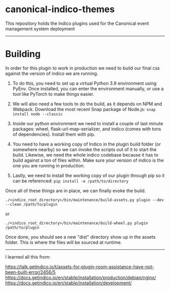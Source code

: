 # canonical-indico-themes
This repository holds the Indico plugins used for the Canonical event management system deployment

---
# Building
In order for this plugin to work in production we need to build our final css against the version of indico we are running.

1) To do this, you need to set up a virtual Python 3.9 environment using PyEnv.
Once installed, you can enter the environment manually, or use a tool like PyTorch to make things easier.

2) We will also need a few tools to do the build, as it depends on NPM and Webpack. Download the most recent Snap package of Node.js:
`snap install node --classic`

3) Inside our python environment we need to install a couple of last minute packages: wheel, flask-url-map-serializer, and indico (comes with tons of dependencies). Install them with pip.

4) You need to have a working copy of Indico in the plugin build folder (or somewhere nearby) so we can invoke the scripts out of it to start the build. Likewise, we need the whole indico codebase because it has to build against a ton of files within.
Make sure your version of indico is the one you are running in production.

5) Lastly, we need to install the working copy of our plugin through pip so it can be referenced: 
`pip install -e /path/to/directory`

Once all of these things are in place, we can finally evoke the build.

`./<indico_root_directory>/bin/maintenance/build-assets.py plugin --dev --clean /path/to/plugin`

or

`./<indico_root_directory>/bin/maintenance/build-wheel.py plugin /path/to/plugin`

Once done, you should see a new "dist" directory show up in the assets folder. This is where the files will be sourced at runtime.

---

I learned all this from:

https://talk.getindico.io/t/assets-for-plugin-room-assistance-have-not-been-built-error/2456/5
https://docs.getindico.io/en/stable/installation/production/debian/nginx/
https://docs.getindico.io/en/stable/installation/development/